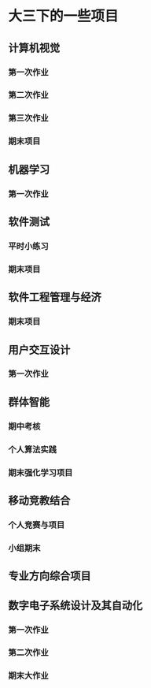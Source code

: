 # 大三下的一些项目

## 计算机视觉

### 第一次作业

### 第二次作业

### 第三次作业

### 期末项目

## 机器学习

### 第一次作业



## 软件测试

### 平时小练习

### 期末项目

## 软件工程管理与经济

### 期末项目

## 用户交互设计

### 第一次作业



## 群体智能

### 期中考核

### 个人算法实践

### 期末强化学习项目


## 移动竞教结合

### 个人竞赛与项目

### 小组期末



## 专业方向综合项目



## 数字电子系统设计及其自动化

### 第一次作业

### 第二次作业

### 期末大作业

